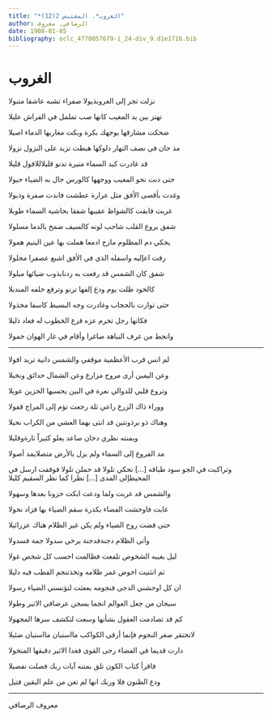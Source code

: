 ```yaml
---
title: "*الغروب*. المقتبس 2(12)"
author: الرصافي, معروف
date: 1908-01-05
bibliography: oclc_4770057679-i_24-div_9.d1e1716.bib
---
```




#  الغروب 


 نزلت تجر إلى الغروبذيولا   صفراء تشبه عاشقا متبولا  

 تهتز بين يد المغيب كانها   صب تململ في الفراش عليلا  

 ضحكت مشارقها بوجهك بكرة   وبكت مغاربها الدماء اصيلا  

 مذ حان في نصف النهار دلوكها   هبطت تزيد على النزول نزولا  

 قد غادرت كبد السماء منيرة   تدنو قليلاللافول قليلا  

 حتى دنت نحو المغيب ووجهها   كالورس حال به الضياء حيولا  

 وغدت بأقصى الأفق مثل عرارة   عطشت فابدت صفرة وذبولا  

 غربت فابقت كالشواظ عقيبها   شفقا بحاشية السماء طويلا  

 شفق يروع القلب شاحب لونه   كالسيف ضمخ بالدما مسلولا  

 يحكي دم المظلوم مازج ادمعا   هملت بها عين اليتيم همولا  

 رقت اعإليه واسفله الذي   في الأفق اشبع عصفرا محلولا  

 شفق كان الشمس قد رفعت به   ردنابذوب ضيائها مبلولا  

 كالخود ظلت يوم ودع إلفها   ترنو وترفع خلفه المنديلا  

 حتى توارت بالحجاب وغادرت   وجه البسيط كاسفا مخذولا  

 فكانها رجل تخرم عزه   قرع الخطوب له فعاد ذليلا  

 وانجط من غرف النباهة صاغرا   وأقام في غار الهوان خمولا  

 * * * * * * * 

 لم انس قرب الأعظمية موقفي   والشمس دانية تريد افولا  

 وعن اليمين أرى مروج مزارع   وعن الشمال حدائق ونخبلا  

 وتروع قلبي للدوالي نعرة   في البين يحسبها الحزين عويلا  

 ووراء ذاك الزرع راعي ثلة   رجعت تؤم إلى المراح قفولا  

 وهناك ذو برذونتين قد انثى   بهما العشي من الكراب نحيلا   

 وبمنته نظري دخان صاعد   يعلو كثيراً تارةوقليلا  

 مد الفروع إلى السماء ولم يزل   بالأرض متصلايمد أصولا  

 وتراكبت في الجو سود طباقه  [...]  تحكي تلولا قد حملن تلولا   فوقفت ارسل في المحيطإلى المدى  [...]  نظرا كما نظر السقيم كليلا 

 والشمس قد غربت ولما ودعت   ابكت حزونا بعدها وسهولا  

 غابت فاوحشت الفضاء بكدرة   سقم الضياء بها فزاد نحولا  

 حتى قضت روح الضياء ولم يكن   غير الظلام هناك عزرائيلا  

 وأتى الظلام دجنةفدجنة   يرخي سدولا جمة فسدولا  

 ليل بغيبه الشخوص تلفعت   فظالمت احسب كل شخص غولا  

 ثم انثنيت اخوض غمر ظلامه   وتخذتنجم القطب فيه دليلا  

 ان كل اوحشني الدجى فنجومه   بععثت لتؤنسني الضياء رسولا  

 سبحان من جعل العوالم انجما   يسجن عرضافي الاثير وطولا  

 كم قد تصادمت العقول بشأنها   وسعت لتكشف سرها المجهولا  

 لاتحتقر صغر النجوم فإنما   أرقى الكواكب مااستبان مااستبان ضئيلا  

 دارت قديما في الفضاء رحى القوى   فغدا الاثير دقبقها المنخولا  

 فاقرأ كتاب الكون تلق بمتنه   آيات ربك فصلت نفصيلا  

 ودع الظنون فلا وربك انها   لم تغن من علم اليقين فتيل  

 * * * * * * * * 

 معروف  الرصافي 
